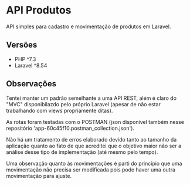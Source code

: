 # API Produtos
API simples para cadastro e movimentação de produtos em Laravel.

## Versões 
- PHP ^7.3
- Laravel ^8.54


## Observações
Tentei manter um padrão semelhante a uma API REST, além é claro do "MVC" disponibilazdo pelo próprio Laravel (apesar de não estar trabalhando com views propriamente ditas).

As rotas foram testadas com o POSTMAN (json disponível também nesse repositório 'app-60c45f10.postman_collection.json').

Não há um tratamento de erros elaborado devido tanto ao tamanho da aplicação quanto ao fato de que acreditei que o objetivo maior não ser a análise desse tipo de implementação (até mesmo pelo tempo).

Uma observação quanto às movimentações é parti do princípio que uma movimentação não precisa ser modificada pois pode haver uma outra movimentação para ajuste.
